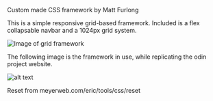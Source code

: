 Custom made CSS framework by Matt Furlong

This is a simple responsive grid-based framework. 
Included is a flex collapsable navbar and a 1024px grid system.

![Image of grid framework](https://github.com/[Pearly12]/[my-framework]/blob/[master]/grid_framework.png?raw=true)

The following image is the framework in use, while replicating the odin project website.

![alt text](../copy_odinproject.png)

Reset from meyerweb.com/eric/tools/css/reset
